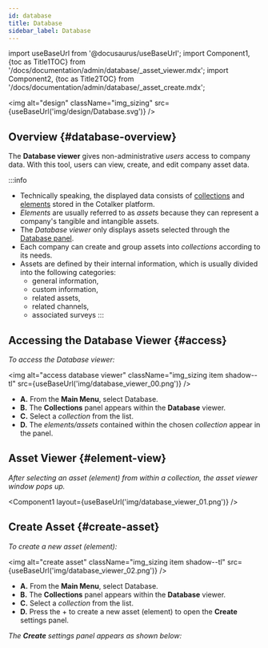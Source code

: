 ```yaml
---
id: database
title: Database
sidebar_label: Database
---
```

import useBaseUrl from '@docusaurus/useBaseUrl'; 
import Component1, {toc as Title1TOC} from '/docs/documentation/admin/database/_asset_viewer.mdx';
import Component2, {toc as Title2TOC} from '/docs/documentation/admin/database/_asset_create.mdx';


<img alt="design" className="img_sizing" src={useBaseUrl('img/design/Database.svg')} />

## Overview {#database-overview}
The **Database viewer** gives non-administrative _users_ access to company data. With this tool, users can view, create, and edit company asset data. 

:::info
- Technically speaking, the displayed data consists of [collections](/docs/documentation/client/basic_concepts#collection) and [elements](/docs/documentation/client/basic_concepts#elements) stored in the Cotalker platform.
- _Elements_ are usually referred to as _assets_ because they can represent a company's tangible and intangible assets.
- The _Database viewer_ only displays assets selected through the [Database panel](/docs/documentation/admin/database/admin_collections#collection-settings-general).
- Each company can create and group assets into _collections_ according to its needs.
- Assets are defined by their internal information, which is usually divided into the following categories: 
    - general information, 
    - custom information,
    - related assets, 
    - related channels, 
    - associated surveys
:::

## Accessing the Database Viewer {#access}
_To access the Database viewer:_

<img alt="access database viewer" className="img_sizing item shadow--tl" src={useBaseUrl('img/database_viewer_00.png')} /> 
<br/>

- **<span className="badge badge--success">A.</span>** From the **Main Menu**, select <span className="badge badge--primary">Database</span>.
- **<span className="badge badge--success">B.</span>** The **Collections** panel appears within the **Database** viewer.
- **<span className="badge badge--warning">C.</span>** Select a _collection_ from the list.
- **<span className="badge badge--warning">D.</span>** The _elements/assets_ contained within the chosen _collection_ appear in the panel.

## Asset Viewer {#element-view}
_After selecting an asset (element) from within a collection, the asset viewer window pops up._

<Component1 layout={useBaseUrl('img/database_viewer_01.png')} />

## Create Asset {#create-asset}

_To create a new asset (element):_

<img alt="create asset" className="img_sizing item shadow--tl" src={useBaseUrl('img/database_viewer_02.png')} />
<br/>

- **<span className="badge badge--success">A.</span>** From the **Main Menu**, select <span className="badge badge--primary">Database</span>.
- **<span className="badge badge--success">B.</span>** The **Collections** panel appears within the **Database** viewer.
- **<span className="badge badge--warning">C.</span>** Select a _collection_ from the list.
- **<span className="badge badge--warning">D.</span>** Press the <span className="badge badge--secondary">+</span> to create a new asset (element) to open the **Create** settings panel.

_The **Create** settings panel appears as shown below:_

<Component2/>